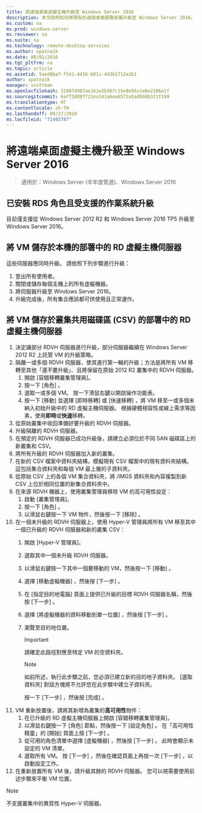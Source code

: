 ```yaml
---
title: 將遠端桌面虛擬主機升級至 Windows Server 2016
description: 本文說明如何將現有的遠端桌面服務部署升級至 Windows Server 2016。
ms.custom: na
ms.prod: windows-server
ms.reviewer: na
ms.suite: na
ms.technology: remote-desktop-services
ms.author: spatnaik
ms.date: 08/01/2016
ms.tgt_pltfrm: na
ms.topic: article
ms.assetid: 5aed8ba7-f541-4416-b01c-4d3b1712e2b1
author: spatnaik
manager: scottman
ms.openlocfilehash: 319074987ae161e2b567c15e9e56cce0e2106a1f
ms.sourcegitcommit: 6aff3d88ff22ea141a6ea6572a5ad8dd6321f199
ms.translationtype: HT
ms.contentlocale: zh-TW
ms.lasthandoff: 09/27/2019
ms.locfileid: "71403787"
---
```

# <a name="upgrading-your-remote-desktop-virtualization-host-to-windows-server-2016"></a>將遠端桌面虛擬主機升級至 Windows Server 2016

>適用於：Windows Server (半年度管道)、Windows Server 2016

## <a name="supported-os-upgrades-with-rds-role-installed"></a>已安裝 RDS 角色且受支援的作業系統升級
目前僅支援從 Windows Server 2012 R2 和 Windows Server 2016 TP5 升級至 Windows Server 2016。

## <a name="rd-virtualization-host-servers-in-the-deployment-where-vms-are-stored-locally"></a>將 VM 儲存於本機的部署中的 RD 虛擬主機伺服器
這些伺服器應同時升級。 請依照下列步驟進行升級：

1. 登出所有使用者。
1. 關閉或儲存每個主機上的所有虛擬機器。 
1. 將伺服器升級至 Windows Server 2016。 
1. 升級完成後，所有集合應該都可供使用且正常運作。      

## <a name="rd-virtualization-host-servers-in-the-deployment-where-vms-are-stored-in-cluster-shared-volumes-csv"></a>將 VM 儲存於叢集共用磁碟區 (CSV) 的部署中的 RD 虛擬主機伺服器 

1. 決定讓部分 RDVH 伺服器進行升級，部分伺服器繼續在 Windows Server 2012 R2 上託管 VM 的升級策略。  
2. 隔離一或多個 RDVH 伺服器，使其進行第一輪的升級；方法是將所有 VM 移轉至其他「還不要升級」、且將保留在原始 2012 R2 叢集中的 RDVH 伺服器。
    1. 開啟 [容錯移轉叢集管理員]。 
    1. 按一下 [角色]  。 
    1. 選取一或多個 VM。 按一下滑鼠右鍵以開啟操作功能表。 
    1. 按一下 [移動]  並選擇 [即時移轉]  或 [快速移轉]  ，將 VM 移至一或多個未納入初始升級中的 RD 虛擬主機伺服器。 根據硬體相容性或線上需求等因素，使用**即時**或**快速**移轉。 
3. 從原始叢集中收回準備好要升級的 RDVH 伺服器。 
4. 升級隔離的 RDVH 伺服器。 
5. 在預定的 RDVH 伺服器已成功升級後，請建立必須位於不同 SAN 磁碟區上的新叢集和 CSV。
6. 將所有升級的 RDVH 伺服器加入新的叢集。 
7. 在新的 CSV 檔案中資料夾結構，模擬現有 CSV 檔案中的現有資料夾結構。 這包括集合資料夾和每個 VM 最上層的子資料夾。 
8. 從原始 CSV 上的各個 VM 集合資料夾，將 /IMGS 資料夾和內容複製到新 CSV 上位於相同位置的新集合資料夾中。 
9. 在來源 RDVH 機器上，使用叢集管理員移除 VM 的高可用性設定：
    1. 啟動 [叢集管理員]。 
    1. 按一下 [角色]  。 
    1. 以滑鼠右鍵按一下 VM 物件，然後按一下 [移除]  。 
10. 在一個未升級的 RDVH 伺服器上，使用 Hyper-V 管理員將所有 VM 移至其中一個已升級的 RDVH 伺服器和新的叢集 CSV：
    1. 開啟 \[Hyper-V 管理員\]。 
    2. 選取其中一個未升級 RDVH 伺服器。 
    3. 以滑鼠右鍵按一下其中一個要移動的 VM，然後按一下 [移動]  。 
    4. 選擇 [移動虛擬機器]  ，然後按 [下一步]  。 
    5. 在 [指定目的地電腦]  頁面上提供已升級的目標 RDVH 伺服器名稱，然後按 [下一步]  。 
    6. 選擇 [將虛擬機器的資料移動到單一位置]  ，然後按 [下一步]  。 
    7. 瀏覽至目的地位置。 
       > [!IMPORTANT]
       > 請確定此路徑對應至特定 VM 的空資料夾。 

       > [!NOTE]
       > 如前所述，執行此步驟之前，您必須已建立新的目的地子資料夾。 [選取資料夾] 對話方塊將不允許您在此步驟中建立子資料夾。 
    
       按一下 [下一步]  ，然後按 [完成]  。 
11. VM 重新放置後，請將其新增為叢集的**高可用性**物件：
     1. 在已升級的 RD 虛擬主機伺服器上開啟 [容錯移轉叢集管理員]。 
     1. 以滑鼠右鍵按一下 [角色]  節點，然後按一下 [設定角色]  。 在「高可用性精靈」的 [開始]  頁面上按 [下一步]  。 
     1. 從可用的角色清單中選擇 [虛擬機器]  ，然後按 [下一步]  。 此時會顯示未設定的 VM 清單。 
     1. 選取所有 VM。 按 [下一步]  ，然後在確認頁面上再按一次 [下一步]  ，以啟動設定工作。  
12. 在重新放置所有 VM 後，請升級其餘的 RDVH 伺服器。 您可以視需要使用前述步驟來平衡 VM 位置。

> [!NOTE]  
> 不支援叢集中的異質性 Hyper-V 伺服器。 
